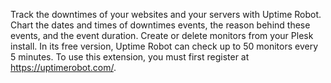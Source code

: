 Track the downtimes of your websites and your servers with Uptime Robot. Chart the dates and times of downtimes events, the reason behind these events, and the event duration. Create or delete monitors from your Plesk install. In its free version, Uptime Robot can check up to 50 monitors every 5 minutes. To use this extension, you must first register at https://uptimerobot.com/.
